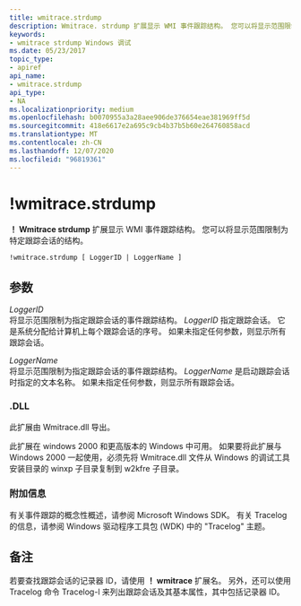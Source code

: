 ```yaml
---
title: wmitrace.strdump
description: Wmitrace. strdump 扩展显示 WMI 事件跟踪结构。 您可以将显示范围限制为特定跟踪会话的结构。
keywords:
- wmitrace strdump Windows 调试
ms.date: 05/23/2017
topic_type:
- apiref
api_name:
- wmitrace.strdump
api_type:
- NA
ms.localizationpriority: medium
ms.openlocfilehash: b0070955a3a28aee906de376654eae381969ff5d
ms.sourcegitcommit: 418e6617e2a695c9cb4b37b5b60e264760858acd
ms.translationtype: MT
ms.contentlocale: zh-CN
ms.lasthandoff: 12/07/2020
ms.locfileid: "96819361"
---
```

# <a name="wmitracestrdump"></a>!wmitrace.strdump


**！ Wmitrace strdump** 扩展显示 WMI 事件跟踪结构。 您可以将显示范围限制为特定跟踪会话的结构。

```dbgcmd
!wmitrace.strdump [ LoggerID | LoggerName ] 
```

## <a name="span-idddk__wmitrace_strdump_dbgspanspan-idddk__wmitrace_strdump_dbgspanparameters"></a><span id="ddk__wmitrace_strdump_dbg"></span><span id="DDK__WMITRACE_STRDUMP_DBG"></span>参数


<span id="_______LoggerID______"></span><span id="_______loggerid______"></span><span id="_______LOGGERID______"></span>*LoggerID*   
将显示范围限制为指定跟踪会话的事件跟踪结构。 *LoggerID* 指定跟踪会话。 它是系统分配给计算机上每个跟踪会话的序号。 如果未指定任何参数，则显示所有跟踪会话。

<span id="_______LoggerName______"></span><span id="_______loggername______"></span><span id="_______LOGGERNAME______"></span>*LoggerName*   
将显示范围限制为指定跟踪会话的事件跟踪结构。 *LoggerName* 是启动跟踪会话时指定的文本名称。 如果未指定任何参数，则显示所有跟踪会话。

### <a name="span-iddllspanspan-iddllspandll"></a><span id="DLL"></span><span id="dll"></span>.DLL

此扩展由 Wmitrace.dll 导出。

此扩展在 windows 2000 和更高版本的 Windows 中可用。 如果要将此扩展与 Windows 2000 一起使用，必须先将 Wmitrace.dll 文件从 Windows 的调试工具安装目录的 winxp 子目录复制到 w2kfre 子目录。

### <a name="span-idadditional_informationspanspan-idadditional_informationspanspan-idadditional_informationspanadditional-information"></a><span id="Additional_Information"></span><span id="additional_information"></span><span id="ADDITIONAL_INFORMATION"></span>附加信息

有关事件跟踪的概念性概述，请参阅 Microsoft Windows SDK。 有关 Tracelog 的信息，请参阅 Windows 驱动程序工具包 (WDK) 中的 "Tracelog" 主题。

<a name="remarks"></a>备注
-------

若要查找跟踪会话的记录器 ID，请使用 **！ wmitrace** 扩展名。 另外，还可以使用 Tracelog 命令 Tracelog-l 来列出跟踪会话及其基本属性，其中包括记录器 ID。

 

 





